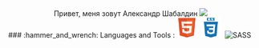 <div id="header" align="center">
Привет, меня зовут Александр Шабалдин 
  <img src="https://github.com/blackcater/blackcater/raw/main/images/Hi.gif" height="32"/></h1>
</div>

<div id="header" align="center">
### :hammer_and_wrench: Languages and Tools :
<img src="https://github.com/devicons/devicon/blob/master/icons/html5/html5-original.svg" title="HTML5" alt="HTML" width="40" height="40"/>&nbsp;
<img src="https://github.com/devicons/devicon/blob/master/icons/css3/css3-plain-wordmark.svg"  title="CSS3" alt="CSS" width="40" height="40"/>&nbsp;
<img src="https://cdn.jsdelivr.net/gh/devicons/devicon/icons/sass/sass-original.svg"  title="SASS" alt="SASS" width="40" height="40"/>&nbsp;
</div>
